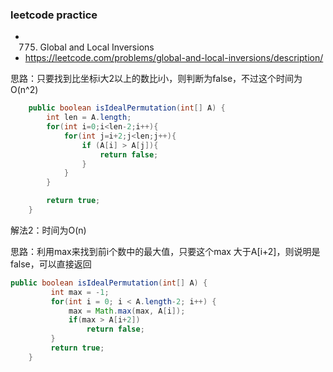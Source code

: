 ### leetcode practice
- 775. Global and Local Inversions
- https://leetcode.com/problems/global-and-local-inversions/description/



思路：只要找到比坐标i大2以上的数比i小，则判断为false，不过这个时间为O(n^2)

```Java
    public boolean isIdealPermutation(int[] A) {
        int len = A.length;
        for(int i=0;i<len-2;i++){
            for(int j=i+2;j<len;j++){
                if (A[i] > A[j]){
                    return false;
                }
            }
        }

        return true;
    }
```



解法2：时间为O(n)

思路：利用max来找到前i个数中的最大值，只要这个max 大于A[i+2]，则说明是false，可以直接返回

```Java
public boolean isIdealPermutation(int[] A) {
         int max = -1;
         for(int i = 0; i < A.length-2; i++) {
             max = Math.max(max, A[i]);
             if(max > A[i+2])
                 return false;
         }
         return true;
    }
```

